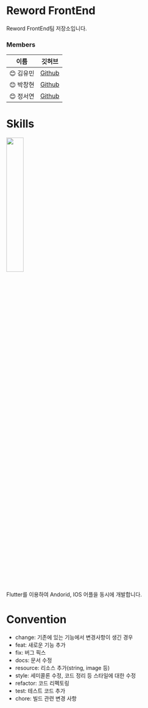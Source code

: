# Reword FrontEnd
Reword FrontEnd팀 저장소입니다.

### Members
|이름|깃허브|
|------|---|
|😊 김유민|[Github](https://github.com/yumin2019)|
|😊 박창현|[Github](https://github.com/sac7160)|
|😊 정서연|[Github](https://github.com/seoyeon-jung)|

# Skills
<img src="https://user-images.githubusercontent.com/49779139/158051210-1c6991c5-4f2f-4c0d-a545-afdf15f9babd.png" width="30%" height="30%"/>

Flutter를 이용하여 Andorid, IOS 어플을 동시에 개발합니다. 

# Convention
- change: 기존에 있는 기능에서 변경사항이 생긴 경우
- feat: 새로운 기능 추가
- fix: 버그 픽스
- docs: 문서 수정
- resource: 리소스 추가(string, image 등)
- style: 세미콜론 수정, 코드 정리 등 스타일에 대한 수정
- refactor: 코드 리펙토링
- test: 테스트 코드 추가
- chore: 빌드 관련 변경 사항
